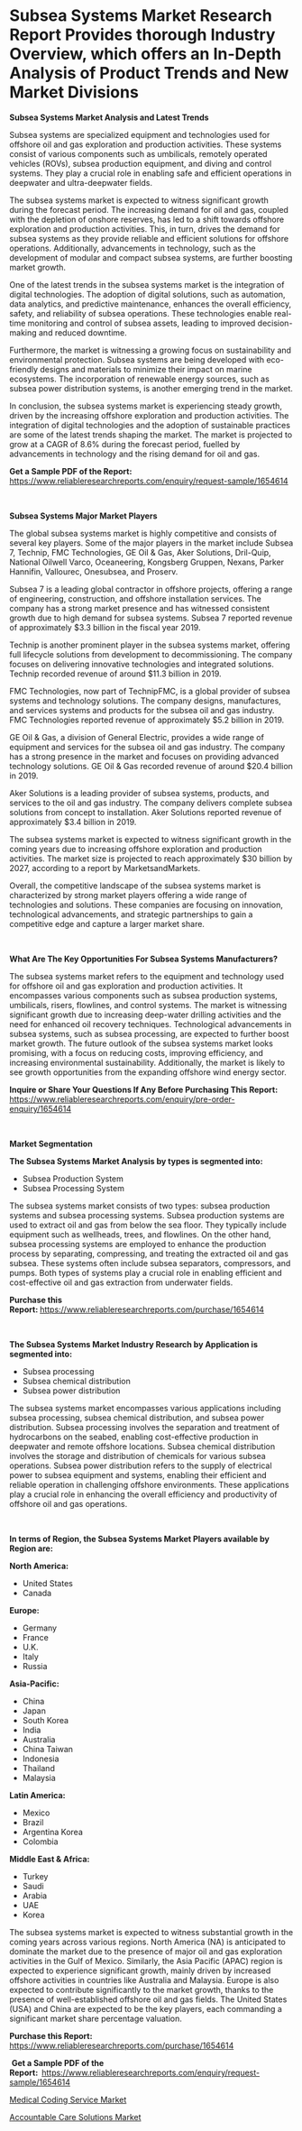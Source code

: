 <p><h1>Subsea Systems Market Research Report Provides thorough Industry Overview, which offers an In-Depth Analysis of Product Trends and New Market Divisions</h1></p><p><strong>Subsea Systems Market Analysis and Latest Trends</strong></p>
<p><p>Subsea systems are specialized equipment and technologies used for offshore oil and gas exploration and production activities. These systems consist of various components such as umbilicals, remotely operated vehicles (ROVs), subsea production equipment, and diving and control systems. They play a crucial role in enabling safe and efficient operations in deepwater and ultra-deepwater fields.</p><p>The subsea systems market is expected to witness significant growth during the forecast period. The increasing demand for oil and gas, coupled with the depletion of onshore reserves, has led to a shift towards offshore exploration and production activities. This, in turn, drives the demand for subsea systems as they provide reliable and efficient solutions for offshore operations. Additionally, advancements in technology, such as the development of modular and compact subsea systems, are further boosting market growth.</p><p>One of the latest trends in the subsea systems market is the integration of digital technologies. The adoption of digital solutions, such as automation, data analytics, and predictive maintenance, enhances the overall efficiency, safety, and reliability of subsea operations. These technologies enable real-time monitoring and control of subsea assets, leading to improved decision-making and reduced downtime.</p><p>Furthermore, the market is witnessing a growing focus on sustainability and environmental protection. Subsea systems are being developed with eco-friendly designs and materials to minimize their impact on marine ecosystems. The incorporation of renewable energy sources, such as subsea power distribution systems, is another emerging trend in the market.</p><p>In conclusion, the subsea systems market is experiencing steady growth, driven by the increasing offshore exploration and production activities. The integration of digital technologies and the adoption of sustainable practices are some of the latest trends shaping the market. The market is projected to grow at a CAGR of 8.6% during the forecast period, fuelled by advancements in technology and the rising demand for oil and gas.</p></p>
<p><strong>Get a Sample PDF of the Report:&nbsp;</strong> <a href="https://www.reliableresearchreports.com/enquiry/request-sample/1654614">https://www.reliableresearchreports.com/enquiry/request-sample/1654614</a></p>
<p>&nbsp;</p>
<p><strong>Subsea Systems Major Market Players</strong></p>
<p><p>The global subsea systems market is highly competitive and consists of several key players. Some of the major players in the market include Subsea 7, Technip, FMC Technologies, GE Oil & Gas, Aker Solutions, Dril-Quip, National Oilwell Varco, Oceaneering, Kongsberg Gruppen, Nexans, Parker Hannifin, Vallourec, Onesubsea, and Proserv.</p><p>Subsea 7 is a leading global contractor in offshore projects, offering a range of engineering, construction, and offshore installation services. The company has a strong market presence and has witnessed consistent growth due to high demand for subsea systems. Subsea 7 reported revenue of approximately $3.3 billion in the fiscal year 2019.</p><p>Technip is another prominent player in the subsea systems market, offering full lifecycle solutions from development to decommissioning. The company focuses on delivering innovative technologies and integrated solutions. Technip recorded revenue of around $11.3 billion in 2019.</p><p>FMC Technologies, now part of TechnipFMC, is a global provider of subsea systems and technology solutions. The company designs, manufactures, and services systems and products for the subsea oil and gas industry. FMC Technologies reported revenue of approximately $5.2 billion in 2019.</p><p>GE Oil & Gas, a division of General Electric, provides a wide range of equipment and services for the subsea oil and gas industry. The company has a strong presence in the market and focuses on providing advanced technology solutions. GE Oil & Gas recorded revenue of around $20.4 billion in 2019.</p><p>Aker Solutions is a leading provider of subsea systems, products, and services to the oil and gas industry. The company delivers complete subsea solutions from concept to installation. Aker Solutions reported revenue of approximately $3.4 billion in 2019.</p><p>The subsea systems market is expected to witness significant growth in the coming years due to increasing offshore exploration and production activities. The market size is projected to reach approximately $30 billion by 2027, according to a report by MarketsandMarkets.</p><p>Overall, the competitive landscape of the subsea systems market is characterized by strong market players offering a wide range of technologies and solutions. These companies are focusing on innovation, technological advancements, and strategic partnerships to gain a competitive edge and capture a larger market share.</p></p>
<p>&nbsp;</p>
<p><strong>What Are The Key Opportunities For Subsea Systems Manufacturers?</strong></p>
<p><p>The subsea systems market refers to the equipment and technology used for offshore oil and gas exploration and production activities. It encompasses various components such as subsea production systems, umbilicals, risers, flowlines, and control systems. The market is witnessing significant growth due to increasing deep-water drilling activities and the need for enhanced oil recovery techniques. Technological advancements in subsea systems, such as subsea processing, are expected to further boost market growth. The future outlook of the subsea systems market looks promising, with a focus on reducing costs, improving efficiency, and increasing environmental sustainability. Additionally, the market is likely to see growth opportunities from the expanding offshore wind energy sector.</p></p>
<p><strong>Inquire or Share Your Questions If Any Before Purchasing This Report:</strong> <a href="https://www.reliableresearchreports.com/enquiry/pre-order-enquiry/1654614">https://www.reliableresearchreports.com/enquiry/pre-order-enquiry/1654614</a></p>
<p>&nbsp;</p>
<p><strong>Market Segmentation</strong></p>
<p><strong>The Subsea Systems Market Analysis by types is segmented into:</strong></p>
<p><ul><li>Subsea Production System</li><li>Subsea Processing System</li></ul></p>
<p><p>The subsea systems market consists of two types: subsea production systems and subsea processing systems. Subsea production systems are used to extract oil and gas from below the sea floor. They typically include equipment such as wellheads, trees, and flowlines. On the other hand, subsea processing systems are employed to enhance the production process by separating, compressing, and treating the extracted oil and gas subsea. These systems often include subsea separators, compressors, and pumps. Both types of systems play a crucial role in enabling efficient and cost-effective oil and gas extraction from underwater fields.</p></p>
<p><strong>Purchase this Report:&nbsp;</strong><a href="https://www.reliableresearchreports.com/purchase/1654614">https://www.reliableresearchreports.com/purchase/1654614</a></p>
<p>&nbsp;</p>
<p><strong>The Subsea Systems Market Industry Research by Application is segmented into:</strong></p>
<p><ul><li>Subsea processing</li><li>Subsea chemical distribution</li><li>Subsea power distribution</li></ul></p>
<p><p>The subsea systems market encompasses various applications including subsea processing, subsea chemical distribution, and subsea power distribution. Subsea processing involves the separation and treatment of hydrocarbons on the seabed, enabling cost-effective production in deepwater and remote offshore locations. Subsea chemical distribution involves the storage and distribution of chemicals for various subsea operations. Subsea power distribution refers to the supply of electrical power to subsea equipment and systems, enabling their efficient and reliable operation in challenging offshore environments. These applications play a crucial role in enhancing the overall efficiency and productivity of offshore oil and gas operations.</p></p>
<p>&nbsp;</p>
<p><strong>In terms of Region, the Subsea Systems Market Players available by Region are:</strong></p>
<p>
    <p> <strong> North America: </strong>
        <ul>
            <li>United States</li>
            <li>Canada</li>
        </ul>
        </p> 
    <p> <strong> Europe: </strong>
        <ul>
            <li>Germany</li>
            <li>France</li>
            <li>U.K.</li>
            <li>Italy</li>
            <li>Russia</li>
        </ul>
        </p> 
    <p> <strong> Asia-Pacific: </strong>
        <ul>
            <li>China</li>
            <li>Japan</li>
            <li>South Korea</li>
            <li>India</li>
            <li>Australia</li>
            <li>China Taiwan</li>
            <li>Indonesia</li>
            <li>Thailand</li>
            <li>Malaysia</li>
        </ul>
        </p> 
    <p> <strong> Latin America: </strong>
        <ul>
            <li>Mexico</li>
            <li>Brazil</li>
            <li>Argentina Korea</li>
            <li>Colombia</li>
        </ul>
        </p> 
    <p> <strong> Middle East & Africa: </strong>
        <ul>
            <li>Turkey</li>
            <li>Saudi</li>
            <li>Arabia</li>
            <li>UAE</li>
            <li>Korea</li>
        </ul>
    </p>
    </p>
<p><p>The subsea systems market is expected to witness substantial growth in the coming years across various regions. North America (NA) is anticipated to dominate the market due to the presence of major oil and gas exploration activities in the Gulf of Mexico. Similarly, the Asia Pacific (APAC) region is expected to experience significant growth, mainly driven by increased offshore activities in countries like Australia and Malaysia. Europe is also expected to contribute significantly to the market growth, thanks to the presence of well-established offshore oil and gas fields. The United States (USA) and China are expected to be the key players, each commanding a significant market share percentage valuation.</p></p>
<p><strong>Purchase this Report: </strong><a href="https://www.reliableresearchreports.com/purchase/1654614">https://www.reliableresearchreports.com/purchase/1654614</a></p>
<p>&nbsp;<strong>Get a Sample PDF of the Report:&nbsp;&nbsp;</strong><a href="https://www.reliableresearchreports.com/enquiry/request-sample/1654614">https://www.reliableresearchreports.com/enquiry/request-sample/1654614</a></p>
<p><strong></strong></p>
<p><p><a href="https://github.com/Chiragrp23/Market-Research-Report-List-2/blob/main/medical-coding-service-market.md">Medical Coding Service Market</a></p><p><a href="https://github.com/Chiragrp22/Market-Research-Report-List-2/blob/main/accountable-care-solutions-market.md">Accountable Care Solutions Market</a></p></p>